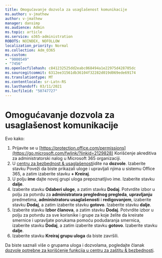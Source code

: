 ```yaml
---
title: Omogućavanje dozvola za usaglašenost komunikacije
ms.author: v-jmathew
author: v-jmathew
manager: dansimp
ms.audience: Admin
ms.topic: article
ms.service: o365-administration
ROBOTS: NOINDEX, NOFOLLOW
localization_priority: Normal
ms.collection: Adm_O365
ms.custom:
- "9000549"
- "7456"
ms.openlocfilehash: c841232525dd2eabc068494a1e22975d428705dc
ms.sourcegitcommit: 6312ee31561db36104f32282d019d069ede69174
ms.translationtype: MT
ms.contentlocale: sr-Latn-RS
ms.lasthandoff: 03/11/2021
ms.locfileid: "50747727"
---
```

# <a name="enable-permissions-for-communication-compliance"></a>Omogućavanje dozvola za usaglašenost komunikacije

Evo kako:

1. Prijavite se u [https://protection.office.com/permissions](https://go.microsoft.com/fwlink/?linkid=2129828) Korišćenje akreditiva za administratorski nalog u Microsoft 365 organizaciji.
2. U [centru za bezbednost & usaglašenosti](https://go.microsoft.com/fwlink/?linkid=2101341)idite na **dozvole**. Izaberite stavku Poveži da biste prikazali uloge i upravljali njima u sistemu Office 365, a zatim izaberite stavku **\+ Kreiraj**.
3. U polju **ime** dajte novoj grupi uloga prepoznatljivo ime. Izaberite stavku **dalje**.
4. Izaberite stavku **Odaberi uloge**, a zatim stavku **Dodaj**. Potvrdite izbor u polju za potvrdu za **administratora preglednog pregleda**, **upravljanju** predmetima, **administratoru usaglašenosti** i **redigovanjem**, izaberite stavku **Dodaj**, a zatim izaberite stavku **gotovo**. Izaberite stavku **dalje**.
5. Izaberite stavku **Izbor članova**, a zatim stavku **Dodaj**. Potvrdite izbor u polju za potvrdu za sve korisnike i grupe za koje želite da kreirate smernice i upravljate porukama pomoću podudaranja smernica, izaberite stavku **Dodaj**, a zatim izaberite stavku **gotovo**. Izaberite stavku **dalje**.
6. Izaberite stavku **Kreiraj grupu uloga** da biste završili.

Da biste saznali više o grupama uloga i dozvolama, pogledajte članak [dozvole potrebne za korišćenje funkcija u centru za zaštitu & bezbednosti](https://go.microsoft.com/fwlink/?linkid=2114184).
